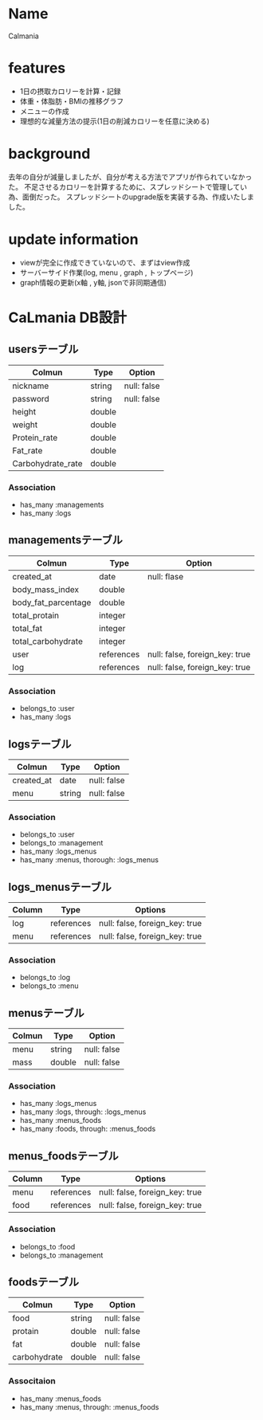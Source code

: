 # Name
 Calmania

# features
- 1日の摂取カロリーを計算・記録
- 体重・体脂肪・BMIの推移グラフ
- メニューの作成
- 理想的な減量方法の提示(1日の削減カロリーを任意に決める)

# background
 去年の自分が減量しましたが、自分が考える方法でアプリが作られていなかった。
 不足させるカロリーを計算するために、スプレッドシートで管理してい為、面倒だった。
 スプレッドシートのupgrade版を実装する為、作成いたしました。
 
# update information
 - viewが完全に作成できていないので、まずはview作成
 - サーバーサイド作業(log, menu , graph , トップページ)
 - graph情報の更新(x軸 , y軸, jsonで非同期通信)


# CaLmania DB設計

## usersテーブル
|Colmun|Type|Option|
|-------|----|------|
|nickname|string|null: false|
|password|string|null: false|
|height|double||
|weight|double||
|Protein_rate|double||
|Fat_rate|double||
|Carbohydrate_rate|double||
### Association
- has_many :managements
- has_many :logs

## managementsテーブル
|Colmun|Type|Option|
|-------|----|------|
|created_at|date|null: flase|
|body_mass_index|double||
|body_fat_parcentage|double||
|total_protain|integer||
|total_fat|integer||
|total_carbohydrate|integer||
|user|references|null: false, foreign_key: true|
|log|references|null: false, foreign_key: true|

### Association
- belongs_to :user
- has_many :logs

## logsテーブル
|Colmun|Type|Option|
|-------|----|------|
|created_at|date|null: false|
|menu|string|null: false|

### Association
- belongs_to :user
- belongs_to :management
- has_many :logs_menus
- has_many :menus, thorough: :logs_menus

## logs_menusテーブル
|Column|Type|Options|
|------|----|-------|
|log|references|null: false, foreign_key: true|
|menu|references|null: false, foreign_key: true|
### Association
- belongs_to :log
- belongs_to :menu

## menusテーブル
|Colmun|Type|Option|
|-------|----|------|
|menu|string|null: false|
|mass|double|null: false|
### Association
- has_many :logs_menus
- has_many :logs, through: :logs_menus
- has_many :menus_foods
- has_many :foods, through: :menus_foods

## menus_foodsテーブル
|Column|Type|Options|
|------|----|-------|
|menu|references|null: false, foreign_key: true|
|food|references|null: false, foreign_key: true|
### Association
- belongs_to :food
- belongs_to :management

## foodsテーブル
|Colmun|Type|Option|
|-------|----|------|
|food|string|null: false|
|protain|double|null: false|
|fat|double|null: false|
|carbohydrate|double|null: false|
### Associtaion
- has_many :menus_foods
- has_many :menus, through: :menus_foods
